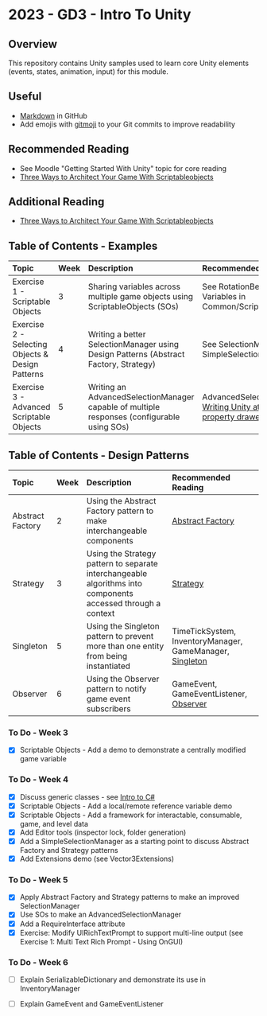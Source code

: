 # 2023 - GD3 - Intro To Unity

## Overview 
This repository contains Unity samples used to learn core Unity 
elements (events, states, animation, input) for this module.

## Useful 
- [Markdown](https://docs.github.com/en/enterprise-cloud@latest/get-started/writing-on-github/getting-started-with-writing-and-formatting-on-github/basic-writing-and-formatting-syntax) in GitHub
- Add emojis with [gitmoji](https://gitmoji.dev/) to your Git commits to improve readability

## Recommended Reading
- See Moodle "Getting Started With Unity" topic for core reading
- [Three Ways to Architect Your Game With Scriptableobjects](https://unity.com/how-to/architect-game-code-scriptable-objects)

## Additional Reading 
- [Three Ways to Architect Your Game With Scriptableobjects](https://unity.com/how-to/architect-game-code-scriptable-objects)

## Table of Contents - Examples 
| Topic | Week | Description | Recommended Reading |
| :---------------- | :--------------- | :--------------- | :--------------- | 
| Exercise 1 - Scriptable Objects | 3 | Sharing variables across multiple game objects using ScriptableObjects (SOs) | See RotationBehaviour and Variables in Common/Scripts/ScriptableObjects |
| Exercise 2 - Selecting Objects  & Design Patterns | 4 | Writing a better SelectionManager using Design Patterns (Abstract Factory, Strategy) | See SelectionManager and SimpleSelectionManager |
| Exercise 3 - Advanced Scriptable Objects | 5 | Writing an AdvancedSelectionManager capable of multiple responses (configurable using SOs) | AdvancedSelectionManager, [Writing Unity attributes and property drawers](https://www.youtube.com/watch?v=r3nwTGLHygI)

## Table of Contents - Design Patterns 
| Topic | Week | Description | Recommended Reading |
| :---------------- | :--------------- | :--------------- | :--------------- | 
| Abstract Factory | 2 | Using the Abstract Factory pattern to make interchangeable components | [Abstract Factory](https://refactoring.guru/design-patterns/abstract-factory) |
| Strategy | 3 | Using the Strategy pattern to separate interchangeable algorithms into components accessed through a context | [Strategy](https://refactoring.guru/design-patterns/strategy) |
| Singleton | 5 | Using the Singleton pattern to prevent more than one entity from being instantiated | TimeTickSystem, InventoryManager, GameManager, [Singleton](https://refactoring.guru/design-patterns/singleton) | 
| Observer | 6 | Using the Observer pattern to notify game event subscribers | GameEvent, GameEventListener, [Observer](https://refactoring.guru/design-patterns/observer) |

### To Do - Week 3
- [x] Scriptable Objects - Add a demo to demonstrate a centrally modified game variable

### To Do - Week 4
- [x] Discuss generic classes - see [Intro to C#](https://github.com/nmcguinness/2023_GD3_IntroToCSharp.git)
- [x] Scriptable Objects - Add a local/remote reference variable demo
- [x] Scriptable Objects - Add a framework for interactable, consumable, game, and level data
- [x] Add Editor tools (inspector lock, folder generation)
- [x] Add a SimpleSelectionManager as a starting point to discuss Abstract Factory and Strategy patterns
- [x] Add Extensions demo (see Vector3Extensions)   

### To Do - Week 5
- [x] Apply Abstract Factory and Strategy patterns to make an improved SelectionManager
- [x] Use SOs to make an AdvancedSelectionManager
- [x] Add a RequireInterface attribute 
- [x] Exercise: Modify UIRichTextPrompt to support multi-line output (see Exercise 1: Multi Text Rich Prompt - Using OnGUI)

### To Do - Week 6
- [ ] Explain SerializableDictionary and demonstrate its use in InventoryManager 
- [ ] Explain GameEvent and GameEventListener

